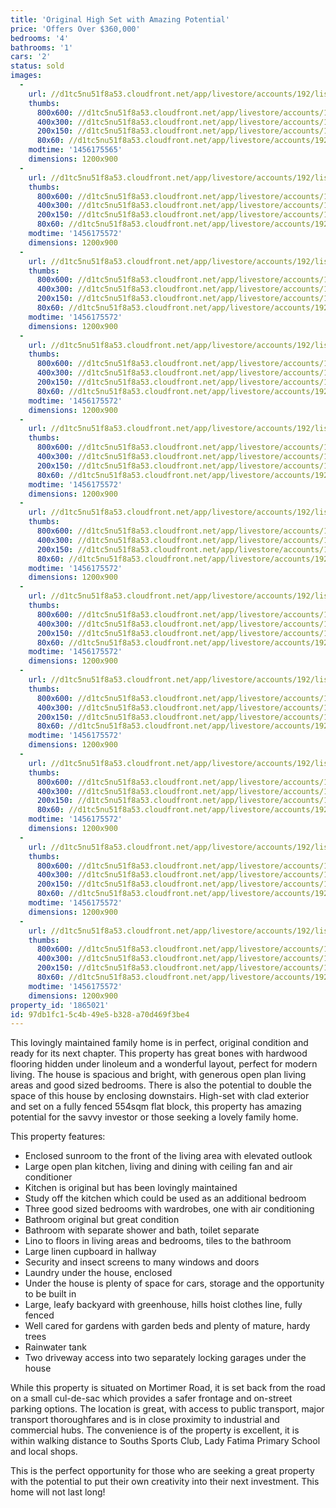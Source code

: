 ```yaml
---
title: 'Original High Set with Amazing Potential'
price: 'Offers Over $360,000'
bedrooms: '4'
bathrooms: '1'
cars: '2'
status: sold
images:
  -
    url: //d1tc5nu51f8a53.cloudfront.net/app/livestore/accounts/192/listings/669811/images/_MG_9796_63561652_20160127085937.jpg
    thumbs:
      800x600: //d1tc5nu51f8a53.cloudfront.net/app/livestore/accounts/192/listings/669811/images/_MG_9796_63561652_20160127085937_800x600.jpg
      400x300: //d1tc5nu51f8a53.cloudfront.net/app/livestore/accounts/192/listings/669811/images/_MG_9796_63561652_20160127085937_400x300.jpg
      200x150: //d1tc5nu51f8a53.cloudfront.net/app/livestore/accounts/192/listings/669811/images/_MG_9796_63561652_20160127085937_200x150.jpg
      80x60: //d1tc5nu51f8a53.cloudfront.net/app/livestore/accounts/192/listings/669811/images/_MG_9796_63561652_20160127085937_80x60.jpg
    modtime: '1456175565'
    dimensions: 1200x900
  -
    url: //d1tc5nu51f8a53.cloudfront.net/app/livestore/accounts/192/listings/669811/images/n_2569741616_20160127092108.jpg
    thumbs:
      800x600: //d1tc5nu51f8a53.cloudfront.net/app/livestore/accounts/192/listings/669811/images/n_2569741616_20160127092108_800x600.jpg
      400x300: //d1tc5nu51f8a53.cloudfront.net/app/livestore/accounts/192/listings/669811/images/n_2569741616_20160127092108_400x300.jpg
      200x150: //d1tc5nu51f8a53.cloudfront.net/app/livestore/accounts/192/listings/669811/images/n_2569741616_20160127092108_200x150.jpg
      80x60: //d1tc5nu51f8a53.cloudfront.net/app/livestore/accounts/192/listings/669811/images/n_2569741616_20160127092108_80x60.jpg
    modtime: '1456175572'
    dimensions: 1200x900
  -
    url: //d1tc5nu51f8a53.cloudfront.net/app/livestore/accounts/192/listings/669811/images/Untitled_HDR15_7818549201_20160127090051.jpg
    thumbs:
      800x600: //d1tc5nu51f8a53.cloudfront.net/app/livestore/accounts/192/listings/669811/images/Untitled_HDR15_7818549201_20160127090051_800x600.jpg
      400x300: //d1tc5nu51f8a53.cloudfront.net/app/livestore/accounts/192/listings/669811/images/Untitled_HDR15_7818549201_20160127090051_400x300.jpg
      200x150: //d1tc5nu51f8a53.cloudfront.net/app/livestore/accounts/192/listings/669811/images/Untitled_HDR15_7818549201_20160127090051_200x150.jpg
      80x60: //d1tc5nu51f8a53.cloudfront.net/app/livestore/accounts/192/listings/669811/images/Untitled_HDR15_7818549201_20160127090051_80x60.jpg
    modtime: '1456175572'
    dimensions: 1200x900
  -
    url: //d1tc5nu51f8a53.cloudfront.net/app/livestore/accounts/192/listings/669811/images/Untitled_HDR18_572186405_20160127090036.jpg
    thumbs:
      800x600: //d1tc5nu51f8a53.cloudfront.net/app/livestore/accounts/192/listings/669811/images/Untitled_HDR18_572186405_20160127090036_800x600.jpg
      400x300: //d1tc5nu51f8a53.cloudfront.net/app/livestore/accounts/192/listings/669811/images/Untitled_HDR18_572186405_20160127090036_400x300.jpg
      200x150: //d1tc5nu51f8a53.cloudfront.net/app/livestore/accounts/192/listings/669811/images/Untitled_HDR18_572186405_20160127090036_200x150.jpg
      80x60: //d1tc5nu51f8a53.cloudfront.net/app/livestore/accounts/192/listings/669811/images/Untitled_HDR18_572186405_20160127090036_80x60.jpg
    modtime: '1456175572'
    dimensions: 1200x900
  -
    url: //d1tc5nu51f8a53.cloudfront.net/app/livestore/accounts/192/listings/669811/images/Untitled_HDR14_6813922436_20160127085954.jpg
    thumbs:
      800x600: //d1tc5nu51f8a53.cloudfront.net/app/livestore/accounts/192/listings/669811/images/Untitled_HDR14_6813922436_20160127085954_800x600.jpg
      400x300: //d1tc5nu51f8a53.cloudfront.net/app/livestore/accounts/192/listings/669811/images/Untitled_HDR14_6813922436_20160127085954_400x300.jpg
      200x150: //d1tc5nu51f8a53.cloudfront.net/app/livestore/accounts/192/listings/669811/images/Untitled_HDR14_6813922436_20160127085954_200x150.jpg
      80x60: //d1tc5nu51f8a53.cloudfront.net/app/livestore/accounts/192/listings/669811/images/Untitled_HDR14_6813922436_20160127085954_80x60.jpg
    modtime: '1456175572'
    dimensions: 1200x900
  -
    url: //d1tc5nu51f8a53.cloudfront.net/app/livestore/accounts/192/listings/669811/images/Untitled_HDR14a_7652881905_20160127090026.jpg
    thumbs:
      800x600: //d1tc5nu51f8a53.cloudfront.net/app/livestore/accounts/192/listings/669811/images/Untitled_HDR14a_7652881905_20160127090026_800x600.jpg
      400x300: //d1tc5nu51f8a53.cloudfront.net/app/livestore/accounts/192/listings/669811/images/Untitled_HDR14a_7652881905_20160127090026_400x300.jpg
      200x150: //d1tc5nu51f8a53.cloudfront.net/app/livestore/accounts/192/listings/669811/images/Untitled_HDR14a_7652881905_20160127090026_200x150.jpg
      80x60: //d1tc5nu51f8a53.cloudfront.net/app/livestore/accounts/192/listings/669811/images/Untitled_HDR14a_7652881905_20160127090026_80x60.jpg
    modtime: '1456175572'
    dimensions: 1200x900
  -
    url: //d1tc5nu51f8a53.cloudfront.net/app/livestore/accounts/192/listings/669811/images/Untitled_HDR10_7384450785_20160127090028.jpg
    thumbs:
      800x600: //d1tc5nu51f8a53.cloudfront.net/app/livestore/accounts/192/listings/669811/images/Untitled_HDR10_7384450785_20160127090028_800x600.jpg
      400x300: //d1tc5nu51f8a53.cloudfront.net/app/livestore/accounts/192/listings/669811/images/Untitled_HDR10_7384450785_20160127090028_400x300.jpg
      200x150: //d1tc5nu51f8a53.cloudfront.net/app/livestore/accounts/192/listings/669811/images/Untitled_HDR10_7384450785_20160127090028_200x150.jpg
      80x60: //d1tc5nu51f8a53.cloudfront.net/app/livestore/accounts/192/listings/669811/images/Untitled_HDR10_7384450785_20160127090028_80x60.jpg
    modtime: '1456175572'
    dimensions: 1200x900
  -
    url: //d1tc5nu51f8a53.cloudfront.net/app/livestore/accounts/192/listings/669811/images/Untitled_HDR8_8255143757_20160127090008.jpg
    thumbs:
      800x600: //d1tc5nu51f8a53.cloudfront.net/app/livestore/accounts/192/listings/669811/images/Untitled_HDR8_8255143757_20160127090008_800x600.jpg
      400x300: //d1tc5nu51f8a53.cloudfront.net/app/livestore/accounts/192/listings/669811/images/Untitled_HDR8_8255143757_20160127090008_400x300.jpg
      200x150: //d1tc5nu51f8a53.cloudfront.net/app/livestore/accounts/192/listings/669811/images/Untitled_HDR8_8255143757_20160127090008_200x150.jpg
      80x60: //d1tc5nu51f8a53.cloudfront.net/app/livestore/accounts/192/listings/669811/images/Untitled_HDR8_8255143757_20160127090008_80x60.jpg
    modtime: '1456175572'
    dimensions: 1200x900
  -
    url: //d1tc5nu51f8a53.cloudfront.net/app/livestore/accounts/192/listings/669811/images/Untitled_HDR11_1203348920_20160127090043.jpg
    thumbs:
      800x600: //d1tc5nu51f8a53.cloudfront.net/app/livestore/accounts/192/listings/669811/images/Untitled_HDR11_1203348920_20160127090043_800x600.jpg
      400x300: //d1tc5nu51f8a53.cloudfront.net/app/livestore/accounts/192/listings/669811/images/Untitled_HDR11_1203348920_20160127090043_400x300.jpg
      200x150: //d1tc5nu51f8a53.cloudfront.net/app/livestore/accounts/192/listings/669811/images/Untitled_HDR11_1203348920_20160127090043_200x150.jpg
      80x60: //d1tc5nu51f8a53.cloudfront.net/app/livestore/accounts/192/listings/669811/images/Untitled_HDR11_1203348920_20160127090043_80x60.jpg
    modtime: '1456175572'
    dimensions: 1200x900
  -
    url: //d1tc5nu51f8a53.cloudfront.net/app/livestore/accounts/192/listings/669811/images/_MG_9794_5162740285_20160127085932.jpg
    thumbs:
      800x600: //d1tc5nu51f8a53.cloudfront.net/app/livestore/accounts/192/listings/669811/images/_MG_9794_5162740285_20160127085932_800x600.jpg
      400x300: //d1tc5nu51f8a53.cloudfront.net/app/livestore/accounts/192/listings/669811/images/_MG_9794_5162740285_20160127085932_400x300.jpg
      200x150: //d1tc5nu51f8a53.cloudfront.net/app/livestore/accounts/192/listings/669811/images/_MG_9794_5162740285_20160127085932_200x150.jpg
      80x60: //d1tc5nu51f8a53.cloudfront.net/app/livestore/accounts/192/listings/669811/images/_MG_9794_5162740285_20160127085932_80x60.jpg
    modtime: '1456175572'
    dimensions: 1200x900
  -
    url: //d1tc5nu51f8a53.cloudfront.net/app/livestore/accounts/192/listings/669811/images/_MG_9816_7584498045_20160127085946.jpg
    thumbs:
      800x600: //d1tc5nu51f8a53.cloudfront.net/app/livestore/accounts/192/listings/669811/images/_MG_9816_7584498045_20160127085946_800x600.jpg
      400x300: //d1tc5nu51f8a53.cloudfront.net/app/livestore/accounts/192/listings/669811/images/_MG_9816_7584498045_20160127085946_400x300.jpg
      200x150: //d1tc5nu51f8a53.cloudfront.net/app/livestore/accounts/192/listings/669811/images/_MG_9816_7584498045_20160127085946_200x150.jpg
      80x60: //d1tc5nu51f8a53.cloudfront.net/app/livestore/accounts/192/listings/669811/images/_MG_9816_7584498045_20160127085946_80x60.jpg
    modtime: '1456175572'
    dimensions: 1200x900
property_id: '1865021'
id: 97db1fc1-5c4b-49e5-b328-a70d469f3be4
---
```

This lovingly maintained family home is in perfect, original condition and ready for its next chapter. This property has great bones with hardwood flooring hidden under linoleum and a wonderful layout, perfect for modern living. The house is spacious and bright, with generous open plan living areas and good sized bedrooms. There is also the potential to double the space of this house by enclosing downstairs. High-set with clad exterior and set on a fully fenced 554sqm flat block, this property has amazing potential for the savvy investor or those seeking a lovely family home.

This property features:

*  Enclosed sunroom to the front of the living area with elevated outlook
*  Large open plan kitchen, living and dining with ceiling fan and air conditioner
*  Kitchen is original but has been lovingly maintained
*  Study off the kitchen which could be used as an additional bedroom
*  Three good sized bedrooms with wardrobes, one with air conditioning
*  Bathroom original but great condition
*  Bathroom with separate shower and bath, toilet separate
*  Lino to floors in living areas and bedrooms, tiles to the bathroom
*  Large linen cupboard in hallway
*  Security and insect screens to many windows and doors
*  Laundry under the house, enclosed
*  Under the house is plenty of space for cars, storage and the opportunity to be built in
*  Large, leafy backyard with greenhouse, hills hoist clothes line, fully fenced
*  Well cared for gardens with garden beds and plenty of mature, hardy trees
*  Rainwater tank
*  Two driveway access into two separately locking garages under the house

While this property is situated on Mortimer Road, it is set back from the road on a small cul-de-sac which provides a safer frontage and on-street parking options. The location is great, with access to public transport, major transport thoroughfares and is in close proximity to industrial and commercial hubs. The convenience is of the property is excellent, it is within walking distance to Souths Sports Club, Lady Fatima Primary School and local shops.

This is the perfect opportunity for those who are seeking a great property with the potential to put their own creativity into their next investment. This home will not last long!